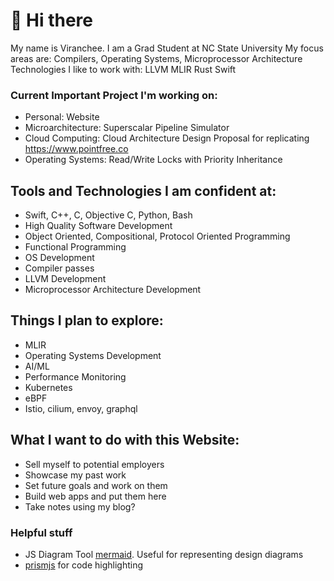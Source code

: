 # 👋 Hi there

My name is Viranchee. I am a Grad Student at NC State University
My focus areas are: Compilers, Operating Systems, Microprocessor Architecture
Technologies I like to work with: LLVM MLIR Rust Swift

### Current Important Project I'm working on:
- Personal: Website
- Microarchitecture: Superscalar Pipeline Simulator
- Cloud Computing: Cloud Architecture Design Proposal for replicating https://www.pointfree.co
- Operating Systems: Read/Write Locks with Priority Inheritance

## Tools and Technologies I am confident at:
- Swift, C++, C, Objective C, Python, Bash
- High Quality Software Development
- Object Oriented, Compositional, Protocol Oriented Programming
- Functional Programming
- OS Development
- Compiler passes
- LLVM Development
- Microprocessor Architecture Development

## Things I plan to explore:
- MLIR
- Operating Systems Development
- AI/ML
- Performance Monitoring
- Kubernetes
- eBPF
- Istio, cilium, envoy, graphql


## What I want to do with this Website:
- Sell myself to potential employers
- Showcase my past work
- Set future goals and work on them
- Build web apps and put them here
- Take notes using my blog?


### Helpful stuff
- JS Diagram Tool [mermaid](https://mermaid-js.github.io/). Useful for representing design diagrams
- [prismjs](https://prismjs.com/) for code highlighting
